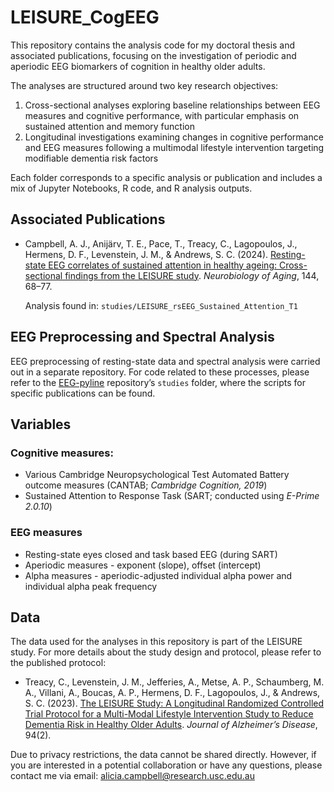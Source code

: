 # LEISURE_CogEEG

This repository contains the analysis code for my doctoral thesis and associated publications, focusing on the investigation of periodic and aperiodic EEG biomarkers of cognition in healthy older adults.

The analyses are structured around two key research objectives:
1. Cross-sectional analyses exploring baseline relationships between EEG measures and cognitive performance, with particular emphasis on sustained attention and memory function
2. Longitudinal investigations examining changes in cognitive performance and EEG measures following a multimodal lifestyle intervention targeting modifiable dementia risk factors

Each folder corresponds to a specific analysis or publication and includes a mix of Jupyter Notebooks, R code, and R analysis outputs.

## Associated Publications

- Campbell, A. J., Anijärv, T. E., Pace, T., Treacy, C., Lagopoulos, J., Hermens, D. F., Levenstein, J. M., & Andrews, S. C. (2024). [Resting-state EEG correlates of sustained attention in healthy ageing: Cross-sectional findings from the LEISURE study](https://doi.org/10.1016/j.neurobiolaging.2024.09.005). *Neurobiology of Aging*, 144, 68–77.

    Analysis found in: `studies/LEISURE_rsEEG_Sustained_Attention_T1`

## EEG Preprocessing and Spectral Analysis

EEG preprocessing of resting-state data and spectral analysis were carried out in a separate repository. For code related to these processes, please refer to the [EEG-pyline](https://github.com/teanijarv/EEG-pyline/tree/main) repository’s `studies` folder, where the scripts for specific publications can be found.

## Variables

### Cognitive measures:
- Various Cambridge Neuropsychological Test Automated Battery outcome measures (CANTAB; *Cambridge Cognition, 2019*)
- Sustained Attention to Response Task (SART; conducted using *E-Prime 2.0.10*)

### EEG measures
- Resting-state eyes closed and task based EEG (during SART)
- Aperiodic measures - exponent (slope), offset (intercept)
- Alpha measures - aperiodic-adjusted individual alpha power and individual alpha peak frequency

## Data

The data used for the analyses in this repository is part of the LEISURE study. For more details about the study design and protocol, please refer to the published protocol:

- Treacy, C., Levenstein, J. M., Jefferies, A., Metse, A. P., Schaumberg, M. A., Villani, A., Boucas, A. P., Hermens, D. F., Lagopoulos, J., & Andrews, S. C. (2023). [The LEISURE Study: A Longitudinal Randomized Controlled Trial Protocol for a Multi-Modal Lifestyle Intervention Study to Reduce Dementia Risk in Healthy Older Adults](https://doi.org/10.3233/JAD-230193). *Journal of Alzheimer’s Disease*, 94(2).

Due to privacy restrictions, the data cannot be shared directly. However, if you are interested in a potential collaboration or have any questions, please contact me via email: [alicia.campbell@research.usc.edu.au](mailto:alicia.campbell@research.usc.edu.au)
